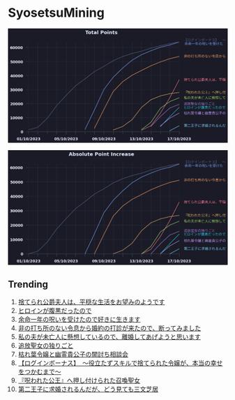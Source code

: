 # SyosetsuMining


![](https://raw.githubusercontent.com/exc4l/SyosetsuMining/main/plots/point_trend.png)

![](https://raw.githubusercontent.com/exc4l/SyosetsuMining/main/plots/point_increase.png)


## Trending

1. [捨てられ公爵夫人は、平穏な生活をお望みのようです](https://ncode.syosetu.com/n4395il/)
2. [ヒロインが腹黒だったので](https://ncode.syosetu.com/n5973il/)
3. [ 余命一年の呪いを受けたので好きに生きます](https://ncode.syosetu.com/n2839il/)
4. [非の打ち所のない令息から婚約の打診が来たので、断ってみました](https://ncode.syosetu.com/n3462il/)
5. [私の夫が未亡人に懸想しているので、離婚してあげようと思います](https://ncode.syosetu.com/n4223il/)
6. [追放聖女の独りごと](https://ncode.syosetu.com/n5514il/)
7. [枯れ葉令嬢と幽霊貴公子の闇討ち相談会](https://ncode.syosetu.com/n5901il/)
8. [【ログインボーナス】　〜役立たずスキルで捨てられた令嬢が、本当の幸せをつかむまで〜](https://ncode.syosetu.com/n9512ij/)
9. [『呪われた公王』へ押し付けられた召喚聖女](https://ncode.syosetu.com/n3587il/)
10. [第二王子に求婚されるんだが、どう見ても三文芝居](https://ncode.syosetu.com/n6496il/)
